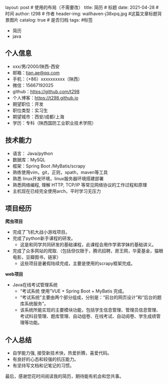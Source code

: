 layout: post   				    # 使用的布局（不需要改）
title: 	简历		# 标题 
date:       2021-04-28				# 时间
author:     t298						# 作者
header-img: wallhaven-j38xpq.jpg 	#这篇文章标题背景图片
catalog: true 						# 是否归档
tags:								#标签
   - 简历
   - java

## 个人信息

- xxx/男/2000/陕西-西安
- 邮箱：tian.ae@qq.com
- 手机：（+86）xxxxxxxxxx（陕西）
- 微信：15667192025
- github：https://github.com/t298
- 个人博客：https://t298.github.io
- 期望职位：开发
- 职位类型：实习生
- 期望城市：西安/成都/上海
- 学历：专科（陕西国防工业职业技术学院）

## 技术能力

- 语言： Java/python
- 数据库：MySQL
- 框架：Spring Boot /MyBatis/scrapy
- 熟练使用vim，git，正则，xpath，maven等工具
- 熟悉 linux开发环境，linux服务器环境搭建部署
- 熟悉网络编程, 理解 HTTP, TCP/IP 等常见网络协议的工作过程和原理
- 主机现在已经完全使用arch，平时学习无压力

## 项目经历

**爬虫项目**

- 完成了飞机大战小游戏项目。
- 完成了python新手课程的研发。
  - 这是和同学共同研发的基础课程，此课程会用作学弟学妹的基础讲义。
- 完成了众多网站的爬取.（包括但仅限于，腾讯招聘，房王网，华夏基金，猫眼电影，豆瓣图书，链家）
  - 这些项目是暑假陆续完成，主要是使用的scrapy框架完成。

**web项目**

- Java在线考试管理系统
  - “考试系统 使用”VUE + Spring Boot + MyBatis 完成。
  - “考试系统”主要由两个部分组成，分别是：“前台的网页设计”和“后台的题库系统服务”。
  - 该系统所能实现的主要模块功能，包括学生信息管理、管理员信息管理、考试科目管理、题库管理、自动组卷、在线考试、自动阅卷、学生成绩管理等功能。

## 个人总结

- 自学能力强, 接受新技术快，热爱折腾，喜爱代码。
- 有良好的心态和较强的抗压能力。
- 有坚持写文档和记笔记的习惯。

最后，感谢您花时间阅读我的简历，期待能有机会和您共事。

